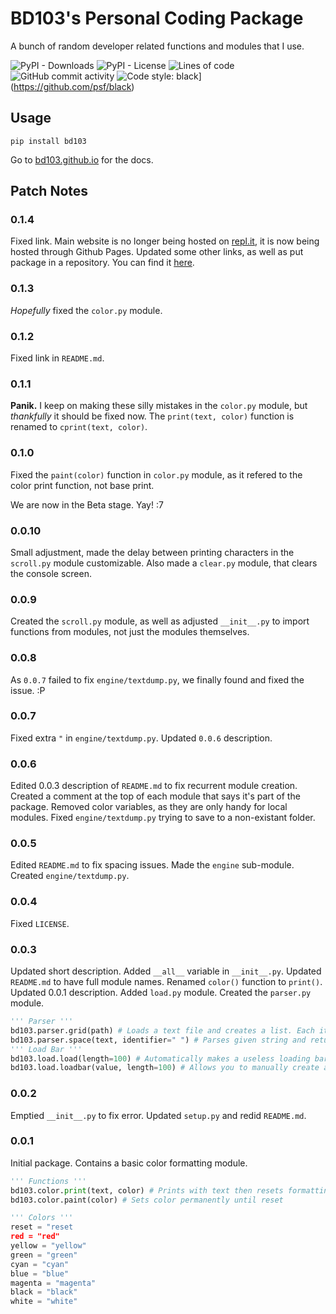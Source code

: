 # BD103's Personal Coding Package
A bunch of random developer related functions and modules that I use.

![PyPI - Downloads](https://img.shields.io/pypi/dm/BD103) ![PyPI - License](https://img.shields.io/pypi/l/BD103) ![Lines of code](https://img.shields.io/tokei/lines/github/BD103/Package) ![GitHub commit activity](https://img.shields.io/github/commit-activity/y/BD103/Package) ![Code style: black](https://img.shields.io/badge/code%20style-black-000000.svg)](https://github.com/psf/black)

## Usage
`pip install bd103`

Go to [bd103.github.io](https://bd103.github.io/) for the docs.

## Patch Notes
### 0.1.4
Fixed link. Main website is no longer being hosted on [repl.it](https://repl.it), it is now being hosted through Github Pages. Updated some other links, as well as put package in a repository. You can find it [here](https://github.com/BD103/Package).

### 0.1.3
_Hopefully_ fixed the `color.py` module.

### 0.1.2
Fixed link in `README.md`.

### 0.1.1
**Panik.** I keep on making these silly mistakes in the `color.py` module, but _thankfully_ it should be fixed now. The `print(text, color)` function is renamed to `cprint(text, color)`.

### **0.1.0**
Fixed the `paint(color)` function in `color.py` module, as it refered to the color print function, not base print.

We are now in the Beta stage. Yay! :7

### 0.0.10
Small adjustment, made the delay between printing characters in the `scroll.py` module customizable. Also made a `clear.py` module, that clears the console screen.

### 0.0.9
Created the `scroll.py` module, as well as adjusted `__init__.py` to import functions from modules, not just the modules themselves.

### 0.0.8
As `0.0.7` failed to fix `engine/textdump.py`, we finally found and fixed the issue. :P

### 0.0.7
Fixed extra `"` in `engine/textdump.py`. Updated `0.0.6` description.

### 0.0.6
Edited 0.0.3 description of `README.md` to fix recurrent module creation. Created a comment at the top of each module that says it's part of the package. Removed color variables, as they are only handy for local modules. Fixed `engine/textdump.py` trying to save to a non-existant folder.

### 0.0.5
Edited `README.md` to fix spacing issues. Made the `engine` sub-module. Created `engine/textdump.py`.

### 0.0.4
Fixed `LICENSE`.

### 0.0.3
Updated short description. Added `__all__` variable in `__init__.py`. Updated `README.md` to have full module names. Renamed `color()` function to `print()`. Updated 0.0.1 description. Added `load.py` module. Created the `parser.py` module.
```python
''' Parser '''
bd103.parser.grid(path) # Loads a text file and creates a list. Each item is a sepperate line of the file. Returns the list (array)
bd103.parser.space(text, identifier=" ") # Parses given string and returns an array. Each item is sepperated by spaces. "hi there" would return ["hi", "there"]
''' Load Bar '''
bd103.load.load(length=100) # Automatically makes a useless loading bar
bd103.load.loadbar(value, length=100) # Allows you to manually create a load bar that syncs with data.
```

### 0.0.2
Emptied `__init__.py` to fix error. Updated `setup.py` and redid `README.md`.

### 0.0.1
Initial package. Contains a basic color formatting module.
```python
''' Functions '''
bd103.color.print(text, color) # Prints with text then resets formatting
bd103.color.paint(color) # Sets color permanently until reset

''' Colors '''
reset = "reset
red = "red"
yellow = "yellow"
green = "green"
cyan = "cyan"
blue = "blue"
magenta = "magenta"
black = "black"
white = "white"
```
